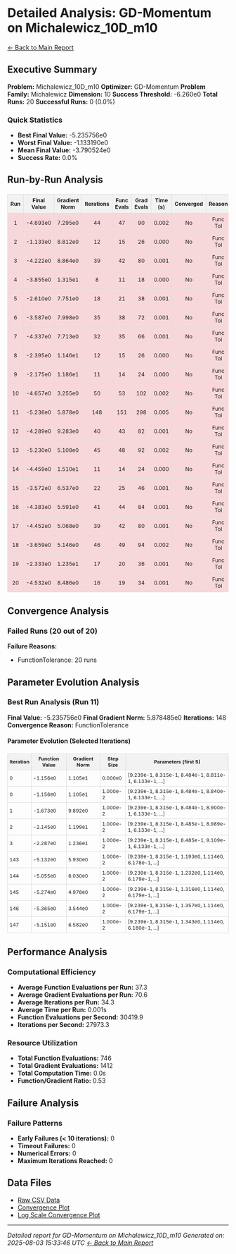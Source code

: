 # Detailed Analysis: GD-Momentum on Michalewicz_10D_m10
[← Back to Main Report](benchmark_report.md)
## Executive Summary
**Problem:** Michalewicz_10D_m10
**Optimizer:** GD-Momentum
**Problem Family:** Michalewicz
**Dimension:** 10
**Success Threshold:** -6.260e0
**Total Runs:** 20
**Successful Runs:** 0 (0.0%)

### Quick Statistics
* **Best Final Value:** -5.235756e0
* **Worst Final Value:** -1.133190e0
* **Mean Final Value:** -3.790524e0
* **Success Rate:** 0.0%


## Run-by-Run Analysis
<table style="border-collapse: collapse; width: 100%; margin: 20px 0; font-size: 12px;">
<tr style="background-color: #f2f2f2;">
<th style="border: 1px solid #ddd; padding: 6px; text-align: center;">Run</th>
<th style="border: 1px solid #ddd; padding: 6px; text-align: center;">Final Value</th>
<th style="border: 1px solid #ddd; padding: 6px; text-align: center;">Gradient Norm</th>
<th style="border: 1px solid #ddd; padding: 6px; text-align: center;">Iterations</th>
<th style="border: 1px solid #ddd; padding: 6px; text-align: center;">Func Evals</th>
<th style="border: 1px solid #ddd; padding: 6px; text-align: center;">Grad Evals</th>
<th style="border: 1px solid #ddd; padding: 6px; text-align: center;">Time (s)</th>
<th style="border: 1px solid #ddd; padding: 6px; text-align: center;">Converged</th>
<th style="border: 1px solid #ddd; padding: 6px; text-align: center;">Reason</th>
</tr>
<tr style="background-color: #f8d7da;">
<td style="border: 1px solid #ddd; padding: 6px; text-align: center;">1</td>
<td style="border: 1px solid #ddd; padding: 6px; text-align: center;">-4.693e0</td>
<td style="border: 1px solid #ddd; padding: 6px; text-align: center;">7.295e0</td>
<td style="border: 1px solid #ddd; padding: 6px; text-align: center;">44</td>
<td style="border: 1px solid #ddd; padding: 6px; text-align: center;">47</td>
<td style="border: 1px solid #ddd; padding: 6px; text-align: center;">90</td>
<td style="border: 1px solid #ddd; padding: 6px; text-align: center;">0.002</td>
<td style="border: 1px solid #ddd; padding: 6px; text-align: center;">No</td>
<td style="border: 1px solid #ddd; padding: 6px; text-align: center;">Func Tol</td>
</tr>
<tr style="background-color: #f8d7da;">
<td style="border: 1px solid #ddd; padding: 6px; text-align: center;">2</td>
<td style="border: 1px solid #ddd; padding: 6px; text-align: center;">-1.133e0</td>
<td style="border: 1px solid #ddd; padding: 6px; text-align: center;">8.812e0</td>
<td style="border: 1px solid #ddd; padding: 6px; text-align: center;">12</td>
<td style="border: 1px solid #ddd; padding: 6px; text-align: center;">15</td>
<td style="border: 1px solid #ddd; padding: 6px; text-align: center;">26</td>
<td style="border: 1px solid #ddd; padding: 6px; text-align: center;">0.000</td>
<td style="border: 1px solid #ddd; padding: 6px; text-align: center;">No</td>
<td style="border: 1px solid #ddd; padding: 6px; text-align: center;">Func Tol</td>
</tr>
<tr style="background-color: #f8d7da;">
<td style="border: 1px solid #ddd; padding: 6px; text-align: center;">3</td>
<td style="border: 1px solid #ddd; padding: 6px; text-align: center;">-4.222e0</td>
<td style="border: 1px solid #ddd; padding: 6px; text-align: center;">8.864e0</td>
<td style="border: 1px solid #ddd; padding: 6px; text-align: center;">39</td>
<td style="border: 1px solid #ddd; padding: 6px; text-align: center;">42</td>
<td style="border: 1px solid #ddd; padding: 6px; text-align: center;">80</td>
<td style="border: 1px solid #ddd; padding: 6px; text-align: center;">0.001</td>
<td style="border: 1px solid #ddd; padding: 6px; text-align: center;">No</td>
<td style="border: 1px solid #ddd; padding: 6px; text-align: center;">Func Tol</td>
</tr>
<tr style="background-color: #f8d7da;">
<td style="border: 1px solid #ddd; padding: 6px; text-align: center;">4</td>
<td style="border: 1px solid #ddd; padding: 6px; text-align: center;">-3.855e0</td>
<td style="border: 1px solid #ddd; padding: 6px; text-align: center;">1.315e1</td>
<td style="border: 1px solid #ddd; padding: 6px; text-align: center;">8</td>
<td style="border: 1px solid #ddd; padding: 6px; text-align: center;">11</td>
<td style="border: 1px solid #ddd; padding: 6px; text-align: center;">18</td>
<td style="border: 1px solid #ddd; padding: 6px; text-align: center;">0.000</td>
<td style="border: 1px solid #ddd; padding: 6px; text-align: center;">No</td>
<td style="border: 1px solid #ddd; padding: 6px; text-align: center;">Func Tol</td>
</tr>
<tr style="background-color: #f8d7da;">
<td style="border: 1px solid #ddd; padding: 6px; text-align: center;">5</td>
<td style="border: 1px solid #ddd; padding: 6px; text-align: center;">-2.610e0</td>
<td style="border: 1px solid #ddd; padding: 6px; text-align: center;">7.751e0</td>
<td style="border: 1px solid #ddd; padding: 6px; text-align: center;">18</td>
<td style="border: 1px solid #ddd; padding: 6px; text-align: center;">21</td>
<td style="border: 1px solid #ddd; padding: 6px; text-align: center;">38</td>
<td style="border: 1px solid #ddd; padding: 6px; text-align: center;">0.001</td>
<td style="border: 1px solid #ddd; padding: 6px; text-align: center;">No</td>
<td style="border: 1px solid #ddd; padding: 6px; text-align: center;">Func Tol</td>
</tr>
<tr style="background-color: #f8d7da;">
<td style="border: 1px solid #ddd; padding: 6px; text-align: center;">6</td>
<td style="border: 1px solid #ddd; padding: 6px; text-align: center;">-3.587e0</td>
<td style="border: 1px solid #ddd; padding: 6px; text-align: center;">7.998e0</td>
<td style="border: 1px solid #ddd; padding: 6px; text-align: center;">35</td>
<td style="border: 1px solid #ddd; padding: 6px; text-align: center;">38</td>
<td style="border: 1px solid #ddd; padding: 6px; text-align: center;">72</td>
<td style="border: 1px solid #ddd; padding: 6px; text-align: center;">0.001</td>
<td style="border: 1px solid #ddd; padding: 6px; text-align: center;">No</td>
<td style="border: 1px solid #ddd; padding: 6px; text-align: center;">Func Tol</td>
</tr>
<tr style="background-color: #f8d7da;">
<td style="border: 1px solid #ddd; padding: 6px; text-align: center;">7</td>
<td style="border: 1px solid #ddd; padding: 6px; text-align: center;">-4.337e0</td>
<td style="border: 1px solid #ddd; padding: 6px; text-align: center;">7.713e0</td>
<td style="border: 1px solid #ddd; padding: 6px; text-align: center;">32</td>
<td style="border: 1px solid #ddd; padding: 6px; text-align: center;">35</td>
<td style="border: 1px solid #ddd; padding: 6px; text-align: center;">66</td>
<td style="border: 1px solid #ddd; padding: 6px; text-align: center;">0.001</td>
<td style="border: 1px solid #ddd; padding: 6px; text-align: center;">No</td>
<td style="border: 1px solid #ddd; padding: 6px; text-align: center;">Func Tol</td>
</tr>
<tr style="background-color: #f8d7da;">
<td style="border: 1px solid #ddd; padding: 6px; text-align: center;">8</td>
<td style="border: 1px solid #ddd; padding: 6px; text-align: center;">-2.395e0</td>
<td style="border: 1px solid #ddd; padding: 6px; text-align: center;">1.146e1</td>
<td style="border: 1px solid #ddd; padding: 6px; text-align: center;">12</td>
<td style="border: 1px solid #ddd; padding: 6px; text-align: center;">15</td>
<td style="border: 1px solid #ddd; padding: 6px; text-align: center;">26</td>
<td style="border: 1px solid #ddd; padding: 6px; text-align: center;">0.000</td>
<td style="border: 1px solid #ddd; padding: 6px; text-align: center;">No</td>
<td style="border: 1px solid #ddd; padding: 6px; text-align: center;">Func Tol</td>
</tr>
<tr style="background-color: #f8d7da;">
<td style="border: 1px solid #ddd; padding: 6px; text-align: center;">9</td>
<td style="border: 1px solid #ddd; padding: 6px; text-align: center;">-2.175e0</td>
<td style="border: 1px solid #ddd; padding: 6px; text-align: center;">1.186e1</td>
<td style="border: 1px solid #ddd; padding: 6px; text-align: center;">11</td>
<td style="border: 1px solid #ddd; padding: 6px; text-align: center;">14</td>
<td style="border: 1px solid #ddd; padding: 6px; text-align: center;">24</td>
<td style="border: 1px solid #ddd; padding: 6px; text-align: center;">0.000</td>
<td style="border: 1px solid #ddd; padding: 6px; text-align: center;">No</td>
<td style="border: 1px solid #ddd; padding: 6px; text-align: center;">Func Tol</td>
</tr>
<tr style="background-color: #f8d7da;">
<td style="border: 1px solid #ddd; padding: 6px; text-align: center;">10</td>
<td style="border: 1px solid #ddd; padding: 6px; text-align: center;">-4.657e0</td>
<td style="border: 1px solid #ddd; padding: 6px; text-align: center;">3.255e0</td>
<td style="border: 1px solid #ddd; padding: 6px; text-align: center;">50</td>
<td style="border: 1px solid #ddd; padding: 6px; text-align: center;">53</td>
<td style="border: 1px solid #ddd; padding: 6px; text-align: center;">102</td>
<td style="border: 1px solid #ddd; padding: 6px; text-align: center;">0.002</td>
<td style="border: 1px solid #ddd; padding: 6px; text-align: center;">No</td>
<td style="border: 1px solid #ddd; padding: 6px; text-align: center;">Func Tol</td>
</tr>
<tr style="background-color: #f8d7da;">
<td style="border: 1px solid #ddd; padding: 6px; text-align: center;">11</td>
<td style="border: 1px solid #ddd; padding: 6px; text-align: center;">-5.236e0</td>
<td style="border: 1px solid #ddd; padding: 6px; text-align: center;">5.878e0</td>
<td style="border: 1px solid #ddd; padding: 6px; text-align: center;">148</td>
<td style="border: 1px solid #ddd; padding: 6px; text-align: center;">151</td>
<td style="border: 1px solid #ddd; padding: 6px; text-align: center;">298</td>
<td style="border: 1px solid #ddd; padding: 6px; text-align: center;">0.005</td>
<td style="border: 1px solid #ddd; padding: 6px; text-align: center;">No</td>
<td style="border: 1px solid #ddd; padding: 6px; text-align: center;">Func Tol</td>
</tr>
<tr style="background-color: #f8d7da;">
<td style="border: 1px solid #ddd; padding: 6px; text-align: center;">12</td>
<td style="border: 1px solid #ddd; padding: 6px; text-align: center;">-4.289e0</td>
<td style="border: 1px solid #ddd; padding: 6px; text-align: center;">9.283e0</td>
<td style="border: 1px solid #ddd; padding: 6px; text-align: center;">40</td>
<td style="border: 1px solid #ddd; padding: 6px; text-align: center;">43</td>
<td style="border: 1px solid #ddd; padding: 6px; text-align: center;">82</td>
<td style="border: 1px solid #ddd; padding: 6px; text-align: center;">0.001</td>
<td style="border: 1px solid #ddd; padding: 6px; text-align: center;">No</td>
<td style="border: 1px solid #ddd; padding: 6px; text-align: center;">Func Tol</td>
</tr>
<tr style="background-color: #f8d7da;">
<td style="border: 1px solid #ddd; padding: 6px; text-align: center;">13</td>
<td style="border: 1px solid #ddd; padding: 6px; text-align: center;">-5.230e0</td>
<td style="border: 1px solid #ddd; padding: 6px; text-align: center;">5.108e0</td>
<td style="border: 1px solid #ddd; padding: 6px; text-align: center;">45</td>
<td style="border: 1px solid #ddd; padding: 6px; text-align: center;">48</td>
<td style="border: 1px solid #ddd; padding: 6px; text-align: center;">92</td>
<td style="border: 1px solid #ddd; padding: 6px; text-align: center;">0.002</td>
<td style="border: 1px solid #ddd; padding: 6px; text-align: center;">No</td>
<td style="border: 1px solid #ddd; padding: 6px; text-align: center;">Func Tol</td>
</tr>
<tr style="background-color: #f8d7da;">
<td style="border: 1px solid #ddd; padding: 6px; text-align: center;">14</td>
<td style="border: 1px solid #ddd; padding: 6px; text-align: center;">-4.459e0</td>
<td style="border: 1px solid #ddd; padding: 6px; text-align: center;">1.510e1</td>
<td style="border: 1px solid #ddd; padding: 6px; text-align: center;">11</td>
<td style="border: 1px solid #ddd; padding: 6px; text-align: center;">14</td>
<td style="border: 1px solid #ddd; padding: 6px; text-align: center;">24</td>
<td style="border: 1px solid #ddd; padding: 6px; text-align: center;">0.000</td>
<td style="border: 1px solid #ddd; padding: 6px; text-align: center;">No</td>
<td style="border: 1px solid #ddd; padding: 6px; text-align: center;">Func Tol</td>
</tr>
<tr style="background-color: #f8d7da;">
<td style="border: 1px solid #ddd; padding: 6px; text-align: center;">15</td>
<td style="border: 1px solid #ddd; padding: 6px; text-align: center;">-3.572e0</td>
<td style="border: 1px solid #ddd; padding: 6px; text-align: center;">6.537e0</td>
<td style="border: 1px solid #ddd; padding: 6px; text-align: center;">22</td>
<td style="border: 1px solid #ddd; padding: 6px; text-align: center;">25</td>
<td style="border: 1px solid #ddd; padding: 6px; text-align: center;">46</td>
<td style="border: 1px solid #ddd; padding: 6px; text-align: center;">0.001</td>
<td style="border: 1px solid #ddd; padding: 6px; text-align: center;">No</td>
<td style="border: 1px solid #ddd; padding: 6px; text-align: center;">Func Tol</td>
</tr>
<tr style="background-color: #f8d7da;">
<td style="border: 1px solid #ddd; padding: 6px; text-align: center;">16</td>
<td style="border: 1px solid #ddd; padding: 6px; text-align: center;">-4.383e0</td>
<td style="border: 1px solid #ddd; padding: 6px; text-align: center;">5.591e0</td>
<td style="border: 1px solid #ddd; padding: 6px; text-align: center;">41</td>
<td style="border: 1px solid #ddd; padding: 6px; text-align: center;">44</td>
<td style="border: 1px solid #ddd; padding: 6px; text-align: center;">84</td>
<td style="border: 1px solid #ddd; padding: 6px; text-align: center;">0.001</td>
<td style="border: 1px solid #ddd; padding: 6px; text-align: center;">No</td>
<td style="border: 1px solid #ddd; padding: 6px; text-align: center;">Func Tol</td>
</tr>
<tr style="background-color: #f8d7da;">
<td style="border: 1px solid #ddd; padding: 6px; text-align: center;">17</td>
<td style="border: 1px solid #ddd; padding: 6px; text-align: center;">-4.452e0</td>
<td style="border: 1px solid #ddd; padding: 6px; text-align: center;">5.068e0</td>
<td style="border: 1px solid #ddd; padding: 6px; text-align: center;">39</td>
<td style="border: 1px solid #ddd; padding: 6px; text-align: center;">42</td>
<td style="border: 1px solid #ddd; padding: 6px; text-align: center;">80</td>
<td style="border: 1px solid #ddd; padding: 6px; text-align: center;">0.001</td>
<td style="border: 1px solid #ddd; padding: 6px; text-align: center;">No</td>
<td style="border: 1px solid #ddd; padding: 6px; text-align: center;">Func Tol</td>
</tr>
<tr style="background-color: #f8d7da;">
<td style="border: 1px solid #ddd; padding: 6px; text-align: center;">18</td>
<td style="border: 1px solid #ddd; padding: 6px; text-align: center;">-3.659e0</td>
<td style="border: 1px solid #ddd; padding: 6px; text-align: center;">5.146e0</td>
<td style="border: 1px solid #ddd; padding: 6px; text-align: center;">46</td>
<td style="border: 1px solid #ddd; padding: 6px; text-align: center;">49</td>
<td style="border: 1px solid #ddd; padding: 6px; text-align: center;">94</td>
<td style="border: 1px solid #ddd; padding: 6px; text-align: center;">0.002</td>
<td style="border: 1px solid #ddd; padding: 6px; text-align: center;">No</td>
<td style="border: 1px solid #ddd; padding: 6px; text-align: center;">Func Tol</td>
</tr>
<tr style="background-color: #f8d7da;">
<td style="border: 1px solid #ddd; padding: 6px; text-align: center;">19</td>
<td style="border: 1px solid #ddd; padding: 6px; text-align: center;">-2.333e0</td>
<td style="border: 1px solid #ddd; padding: 6px; text-align: center;">1.235e1</td>
<td style="border: 1px solid #ddd; padding: 6px; text-align: center;">17</td>
<td style="border: 1px solid #ddd; padding: 6px; text-align: center;">20</td>
<td style="border: 1px solid #ddd; padding: 6px; text-align: center;">36</td>
<td style="border: 1px solid #ddd; padding: 6px; text-align: center;">0.001</td>
<td style="border: 1px solid #ddd; padding: 6px; text-align: center;">No</td>
<td style="border: 1px solid #ddd; padding: 6px; text-align: center;">Func Tol</td>
</tr>
<tr style="background-color: #f8d7da;">
<td style="border: 1px solid #ddd; padding: 6px; text-align: center;">20</td>
<td style="border: 1px solid #ddd; padding: 6px; text-align: center;">-4.532e0</td>
<td style="border: 1px solid #ddd; padding: 6px; text-align: center;">8.486e0</td>
<td style="border: 1px solid #ddd; padding: 6px; text-align: center;">16</td>
<td style="border: 1px solid #ddd; padding: 6px; text-align: center;">19</td>
<td style="border: 1px solid #ddd; padding: 6px; text-align: center;">34</td>
<td style="border: 1px solid #ddd; padding: 6px; text-align: center;">0.001</td>
<td style="border: 1px solid #ddd; padding: 6px; text-align: center;">No</td>
<td style="border: 1px solid #ddd; padding: 6px; text-align: center;">Func Tol</td>
</tr>
</table>

## Convergence Analysis

### Failed Runs (20 out of 20)

**Failure Reasons:**
- FunctionTolerance: 20 runs

## Parameter Evolution Analysis

### Best Run Analysis (Run 11)
**Final Value:** -5.235756e0
**Final Gradient Norm:** 5.878485e0
**Iterations:** 148
**Convergence Reason:** FunctionTolerance

#### Parameter Evolution (Selected Iterations)

<table style="border-collapse: collapse; width: 100%; margin: 20px 0; font-size: 11px;">
<tr style="background-color: #f2f2f2;">
<th style="border: 1px solid #ddd; padding: 4px;">Iteration</th>
<th style="border: 1px solid #ddd; padding: 4px;">Function Value</th>
<th style="border: 1px solid #ddd; padding: 4px;">Gradient Norm</th>
<th style="border: 1px solid #ddd; padding: 4px;">Step Size</th>
<th style="border: 1px solid #ddd; padding: 4px;">Parameters (first 5)</th>
</tr>
<tr><td style="border: 1px solid #ddd; padding: 4px;">0</td><td style="border: 1px solid #ddd; padding: 4px;">-1.156e0</td><td style="border: 1px solid #ddd; padding: 4px;">1.105e1</td><td style="border: 1px solid #ddd; padding: 4px;">0.000e0</td><td style="border: 1px solid #ddd; padding: 4px;">[9.239e-1, 8.315e-1, 8.484e-1, 8.811e-1, 6.133e-1, ...]</td></tr>
<tr><td style="border: 1px solid #ddd; padding: 4px;">0</td><td style="border: 1px solid #ddd; padding: 4px;">-1.156e0</td><td style="border: 1px solid #ddd; padding: 4px;">1.105e1</td><td style="border: 1px solid #ddd; padding: 4px;">1.000e-2</td><td style="border: 1px solid #ddd; padding: 4px;">[9.239e-1, 8.315e-1, 8.484e-1, 8.840e-1, 6.133e-1, ...]</td></tr>
<tr><td style="border: 1px solid #ddd; padding: 4px;">1</td><td style="border: 1px solid #ddd; padding: 4px;">-1.673e0</td><td style="border: 1px solid #ddd; padding: 4px;">9.892e0</td><td style="border: 1px solid #ddd; padding: 4px;">1.000e-2</td><td style="border: 1px solid #ddd; padding: 4px;">[9.239e-1, 8.315e-1, 8.484e-1, 8.900e-1, 6.133e-1, ...]</td></tr>
<tr><td style="border: 1px solid #ddd; padding: 4px;">2</td><td style="border: 1px solid #ddd; padding: 4px;">-2.145e0</td><td style="border: 1px solid #ddd; padding: 4px;">1.199e1</td><td style="border: 1px solid #ddd; padding: 4px;">1.000e-2</td><td style="border: 1px solid #ddd; padding: 4px;">[9.239e-1, 8.315e-1, 8.485e-1, 8.989e-1, 6.133e-1, ...]</td></tr>
<tr><td style="border: 1px solid #ddd; padding: 4px;">3</td><td style="border: 1px solid #ddd; padding: 4px;">-2.287e0</td><td style="border: 1px solid #ddd; padding: 4px;">1.236e1</td><td style="border: 1px solid #ddd; padding: 4px;">1.000e-2</td><td style="border: 1px solid #ddd; padding: 4px;">[9.239e-1, 8.315e-1, 8.485e-1, 9.109e-1, 6.133e-1, ...]</td></tr>
<tr><td style="border: 1px solid #ddd; padding: 4px;">143</td><td style="border: 1px solid #ddd; padding: 4px;">-5.132e0</td><td style="border: 1px solid #ddd; padding: 4px;">5.930e0</td><td style="border: 1px solid #ddd; padding: 4px;">1.000e-2</td><td style="border: 1px solid #ddd; padding: 4px;">[9.239e-1, 8.315e-1, 1.193e0, 1.114e0, 6.178e-1, ...]</td></tr>
<tr><td style="border: 1px solid #ddd; padding: 4px;">144</td><td style="border: 1px solid #ddd; padding: 4px;">-5.055e0</td><td style="border: 1px solid #ddd; padding: 4px;">6.030e0</td><td style="border: 1px solid #ddd; padding: 4px;">1.000e-2</td><td style="border: 1px solid #ddd; padding: 4px;">[9.239e-1, 8.315e-1, 1.232e0, 1.114e0, 6.179e-1, ...]</td></tr>
<tr><td style="border: 1px solid #ddd; padding: 4px;">145</td><td style="border: 1px solid #ddd; padding: 4px;">-5.274e0</td><td style="border: 1px solid #ddd; padding: 4px;">4.978e0</td><td style="border: 1px solid #ddd; padding: 4px;">1.000e-2</td><td style="border: 1px solid #ddd; padding: 4px;">[9.239e-1, 8.315e-1, 1.316e0, 1.114e0, 6.179e-1, ...]</td></tr>
<tr><td style="border: 1px solid #ddd; padding: 4px;">146</td><td style="border: 1px solid #ddd; padding: 4px;">-5.365e0</td><td style="border: 1px solid #ddd; padding: 4px;">3.544e0</td><td style="border: 1px solid #ddd; padding: 4px;">1.000e-2</td><td style="border: 1px solid #ddd; padding: 4px;">[9.239e-1, 8.315e-1, 1.357e0, 1.114e0, 6.179e-1, ...]</td></tr>
<tr><td style="border: 1px solid #ddd; padding: 4px;">147</td><td style="border: 1px solid #ddd; padding: 4px;">-5.151e0</td><td style="border: 1px solid #ddd; padding: 4px;">6.582e0</td><td style="border: 1px solid #ddd; padding: 4px;">1.000e-2</td><td style="border: 1px solid #ddd; padding: 4px;">[9.239e-1, 8.315e-1, 1.343e0, 1.114e0, 6.180e-1, ...]</td></tr>
</table>

## Performance Analysis

### Computational Efficiency
- **Average Function Evaluations per Run:** 37.3
- **Average Gradient Evaluations per Run:** 70.6
- **Average Iterations per Run:** 34.3
- **Average Time per Run:** 0.001s
- **Function Evaluations per Second:** 30419.9
- **Iterations per Second:** 27973.3
### Resource Utilization
- **Total Function Evaluations:** 746
- **Total Gradient Evaluations:** 1412
- **Total Computation Time:** 0.0s
- **Function/Gradient Ratio:** 0.53
## Failure Analysis

### Failure Patterns
- **Early Failures (< 10 iterations):** 0
- **Timeout Failures:** 0
- **Numerical Errors:** 0
- **Maximum Iterations Reached:** 0


## Data Files
* [Raw CSV Data](../data/problems/Michalewicz_10D_m10_results.csv)
* [Convergence Plot](../plots/Michalewicz_10D_m10.png)
* [Log Scale Convergence Plot](../plots/Michalewicz_10D_m10_log.png)


---
*Detailed report for GD-Momentum on Michalewicz_10D_m10*
*Generated on: 2025-08-03 15:33:46 UTC*
*[← Back to Main Report](../benchmark_report.md)*
